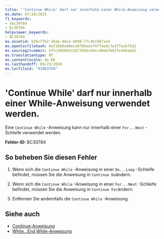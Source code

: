 ```yaml
---
title: "'Continue While' darf nur innerhalb einer While-Anweisung verwendet werden."
ms.date: 07/20/2015
f1_keywords:
- vbc30784
- bc30784
helpviewer_keywords:
- BC30784
ms.assetid: b26c77b2-36ae-4dce-b048-f7c4b196faa4
ms.openlocfilehash: 0af3bb0a40ece0708a2ef4ffaedc7e37fea575d1
ms.sourcegitcommit: bf5c5850654187705bc94cc40ebfb62fe346ab02
ms.translationtype: MT
ms.contentlocale: de-DE
ms.lasthandoff: 09/23/2020
ms.locfileid: "91063759"
---
```

# <a name="continue-while-can-only-appear-inside-a-while-statement"></a>'Continue While' darf nur innerhalb einer While-Anweisung verwendet werden.

Eine `Continue While` -Anweisung kann nur innerhalb einer `For...Next` -Schleife verwendet werden.  
  
 **Fehler-ID:** BC30784  
  
## <a name="to-correct-this-error"></a>So beheben Sie diesen Fehler  
  
1. Wenn sich die `Continue While` -Anweisung in einer `Do...Loop` -Schleife befindet, müssen Sie die Anweisung in `Continue Do`ändern.  
  
2. Wenn sich die `Continue While` -Anweisung in einer `For...Next` -Schleife befindet, müssen Sie die Anweisung in `Continue For`ändern.  
  
3. Entfernen Sie andernfalls die `Continue While` -Anweisung.  
  
## <a name="see-also"></a>Siehe auch

- [Continue-Anweisung](../language-reference/statements/continue-statement.md)
- [While...End While-Anweisung](../language-reference/statements/while-end-while-statement.md)
